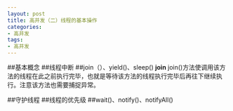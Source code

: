 ```yaml
---
layout: post
title: 高并发（二）线程的基本操作
categories:
- 高并发
tags:
- 高并发
---
```

##基本概念
##线程中断
##join（）、yield()、sleep()
**join**
join()方法使调用该方法的线程在此之前执行完毕，也就是等待该方法的线程执行完毕后再往下继续执行。注意该方法也需要捕捉异常。

##守护线程
##线程的优先级
##wait()、notify()、notifyAll()